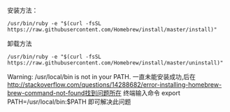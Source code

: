 安装方法：
```
/usr/bin/ruby -e "$(curl -fsSL https://raw.githubusercontent.com/Homebrew/install/master/install)"   
```


卸载方法
```
/usr/bin/ruby -e "$(curl -fsSL https://raw.githubusercontent.com/Homebrew/install/master/uninstall)"  
```

Warning: /usr/local/bin is not in your PATH.
一直未能安装成功,后在
http://stackoverflow.com/questions/14288682/error-installing-homebrew-brew-command-not-found找到问题所在
终端输入命令 export PATH=/usr/local/bin:$PATH
即可解决此问题
